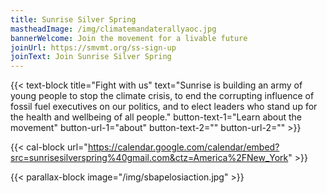 ```yaml
---
title: Sunrise Silver Spring
mastheadImage: /img/climatemandaterallyaoc.jpg
bannerWelcome: Join the movement for a livable future
joinUrl: https://smvmt.org/ss-sign-up
joinText: Join Sunrise Silver Spring
---
```



{{< text-block title="Fight with us" text="Sunrise is building an army of young people to stop the climate crisis, to end the corrupting influence of fossil fuel executives on our politics, and to elect leaders who stand up for the health and wellbeing of all people." button-text-1="Learn about the movement" button-url-1="about" button-text-2="" button-url-2="" >}}



{{< cal-block url="https://calendar.google.com/calendar/embed?src=sunrisesilverspring%40gmail.com&ctz=America%2FNew_York" >}}

{{< parallax-block image="/img/sbapelosiaction.jpg" >}}